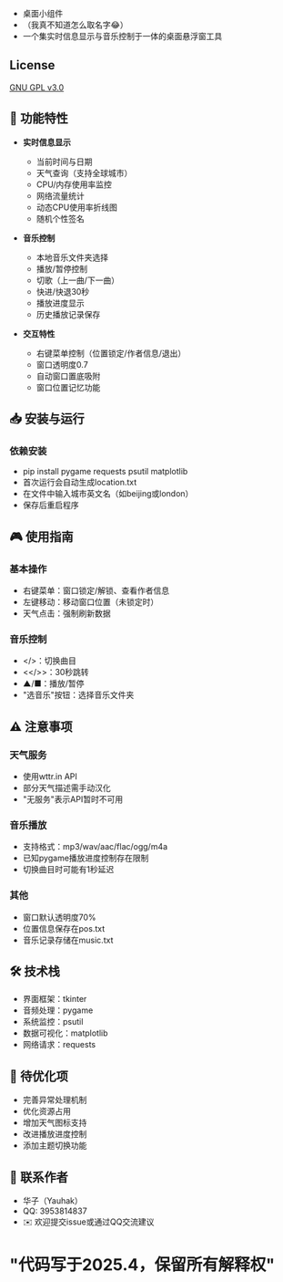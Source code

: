 - 桌面小组件
- （我真不知道怎么取名字😂）
- 一个集实时信息显示与音乐控制于一体的桌面悬浮窗工具

## License
[GNU GPL v3.0](LICENSE)

## 🌟 功能特性

- **实时信息显示**
  - 当前时间与日期
  - 天气查询（支持全球城市）
  - CPU/内存使用率监控
  - 网络流量统计
  - 动态CPU使用率折线图
  - 随机个性签名

- **音乐控制**
  - 本地音乐文件夹选择
  - 播放/暂停控制
  - 切歌（上一曲/下一曲）
  - 快进/快退30秒
  - 播放进度显示
  - 历史播放记录保存

- **交互特性**
  - 右键菜单控制（位置锁定/作者信息/退出）
  - 窗口透明度0.7
  - 自动窗口置底吸附
  - 窗口位置记忆功能

## 📥 安装与运行

### 依赖安装
  -  pip install pygame requests psutil matplotlib
  -  首次运行会自动生成location.txt
  -  在文件中输入城市英文名（如beijing或london）
  -  保存后重启程序

## 🎮 使用指南
### 基本操作
 - 右键菜单：窗口锁定/解锁、查看作者信息
 - 左键移动：移动窗口位置（未锁定时）
 - 天气点击：强制刷新数据

### 音乐控制
- </>：切换曲目
- <</>>：30秒跳转
- ▲/■：播放/暂停
- "选音乐"按钮：选择音乐文件夹

## ⚠️ 注意事项
### 天气服务
- 使用wttr.in API
- 部分天气描述需手动汉化
- "无服务"表示API暂时不可用

### 音乐播放
- 支持格式：mp3/wav/aac/flac/ogg/m4a
- 已知pygame播放进度控制存在限制
- 切换曲目时可能有1秒延迟

### 其他
- 窗口默认透明度70%
- 位置信息保存在pos.txt
- 音乐记录存储在music.txt

## 🛠️ 技术栈
- 界面框架：tkinter
- 音频处理：pygame
- 系统监控：psutil
- 数据可视化：matplotlib
- 网络请求：requests

## 📝 待优化项
- 完善异常处理机制
- 优化资源占用
- 增加天气图标支持
- 改进播放进度控制
- 添加主题切换功能

## 📧 联系作者
- 华子（Yauhak）
- QQ: 3953814837
- ✉️ 欢迎提交issue或通过QQ交流建议

# "代码写于2025.4，保留所有解释权"
